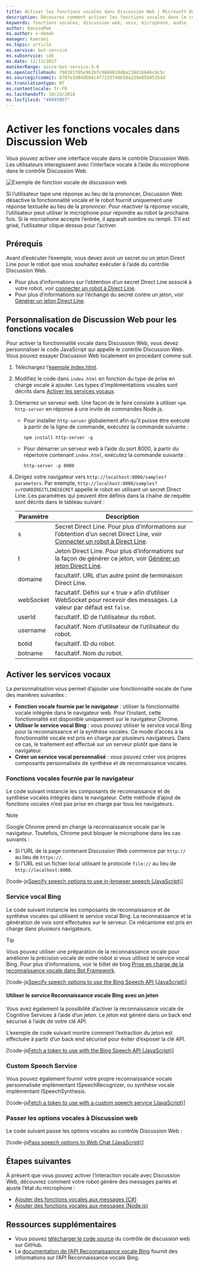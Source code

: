```yaml
---
title: Activer les fonctions vocales dans Discussion Web | Microsoft Docs
description: Découvrez comment activer les fonctions vocales dans le contrôle de discussion web pour un robot connecté au canal Discussion Web.
keywords: fonctions vocales, discussion web, voix, microphone, audio
author: DeniseMak
ms.author: v-demak
manager: kamrani
ms.topic: article
ms.service: bot-service
ms.subservice: sdk
ms.date: 12/13/2017
monikerRange: azure-bot-service-3.0
ms.openlocfilehash: f98391f05e962bfc8846818d8a236d16846c8c5c
ms.sourcegitcommit: b78fe3d8dd604c4f7233740658a229e85b8535dd
ms.translationtype: HT
ms.contentlocale: fr-FR
ms.lasthandoff: 10/24/2018
ms.locfileid: "49997057"
---
```

# <a name="enable-speech-in-web-chat"></a>Activer les fonctions vocales dans Discussion Web
Vous pouvez activer une interface vocale dans le contrôle Discussion Web. Les utilisateurs interagissent avec l’interface vocale à l’aide du microphone dans le contrôle Discussion Web.

![Exemple de fonction vocale de discussion web](~/media/bot-service-channel-webchat/webchat-sample-speech.png)

Si l’utilisateur tape une réponse au lieu de la prononcer, Discussion Web désactive la fonctionnalité vocale et le robot fournit uniquement une réponse textuelle au lieu de la prononcer. Pour réactiver la réponse vocale, l’utilisateur peut utiliser le microphone pour répondre au robot la prochaine fois. Si le microphone accepte l’entrée, il apparaît sombre ou rempli. S’il est grisé, l’utilisateur clique dessus pour l’activer.

## <a name="prerequisites"></a>Prérequis

  Avant d’exécuter l’exemple, vous devez avoir un secret ou un jeton Direct Line pour le robot que vous souhaitez exécuter à l’aide du contrôle Discussion Web. 
  * Pour plus d’informations sur l’obtention d’un secret Direct Line associé à votre robot, voir [connecter un robot à Direct Line](bot-service-channel-connect-directline.md).
  * Pour plus d’informations sur l’échange du secret contre un jeton, voir [Générer un jeton Direct Line](rest-api/bot-framework-rest-direct-line-3-0-authentication.md).

## <a name="customizing-web-chat-for-speech"></a>Personnalisation de Discussion Web pour les fonctions vocales
Pour activer la fonctionnalité vocale dans Discussion Web, vous devez personnaliser le code JavaScript qui appelle le contrôle Discussion Web. Vous pouvez essayer Discussion Web localement en procédant comme suit.

1. Téléchargez l’[exemple index.html](https://aka.ms/web-chat-speech-sample). <!-- this aka.ms link needs to be updated if the sample location changes -->
2. Modifiez le code dans `index.html` en fonction du type de prise en charge vocale à ajouter. Les types d’implémentations vocales sont décrits dans [Activer les services vocaux](#enable-speech-services). 
3. Démarrez un serveur web. Une façon de le faire consiste à utiliser `npm http-server` en réponse à une invite de commandes Node.js.

   * Pour installer `http-server` globalement afin qu’il puisse être exécuté à partir de la ligne de commande, exécutez la commande suivante :

     ```
     npm install http-server -g
     ```

   * Pour démarrer un serveur web à l’aide du port 8000, à partir du répertoire contenant `index.html`, exécutez la commande suivante :

     ```
     http-server -p 8000
     ```
4. Dirigez votre navigateur vers `http://localhost:8000/samples?parameters`. Par exemple, `http://localhost:8000/samples?s=YOURDIRECTLINESECRET` appelle le robot en utilisant un secret Direct Line. Les paramètres qui peuvent être définis dans la chaîne de requête sont décrits dans le tableau suivant :

   | Paramètre | Description |
   |-----------|-------------|
   | s | Secret Direct Line. Pour plus d’informations sur l’obtention d’un secret Direct Line, voir [Connecter un robot à Direct Line](bot-service-channel-connect-directline.md). |
   | t | Jeton Direct Line. Pour plus d’informations sur la façon de générer ce jeton, voir [Générer un jeton Direct Line](rest-api/bot-framework-rest-direct-line-3-0-authentication.md). |
   | domaine | facultatif. URL d’un autre point de terminaison Direct Line.  |
   | webSocket | facultatif. Défini sur « true » afin d’utiliser WebSocket pour recevoir des messages. La valeur par défaut est `false`. |
   | userId | facultatif. ID de l’utilisateur du robot.  |
   | username | facultatif. Nom d’utilisateur de l’utilisateur du robot.  |
   | botid | facultatif. ID du robot. |
   | botname | facultatif. Nom du robot. |


## <a name="enable-speech-services"></a>Activer les services vocaux
La personnalisation vous permet d’ajouter une fonctionnalité vocale de l’une des manières suivantes :

* **Fonction vocale fournie par le navigateur** : utiliser la fonctionnalité vocale intégrée dans le navigateur web. Pour l’instant, cette fonctionnalité est disponible uniquement sur le navigateur Chrome.
* **Utiliser le service vocal Bing** : vous pouvez utiliser le service vocal Bing pour la reconnaissance et la synthèse vocales. Ce mode d’accès à la fonctionnalité vocale est pris en charge par plusieurs navigateurs. Dans ce cas, le traitement est effectué sur un serveur plutôt que dans le navigateur.
* **Créer un service vocal personnalisé** : vous pouvez créer vos propres composants personnalisés de synthèse et de reconnaissance vocales.

### <a name="browser-provided-speech"></a>Fonctions vocales fournie par le navigateur

Le code suivant instancie les composants de reconnaissance et de synthèse vocales intégrés dans le navigateur. Cette méthode d’ajout de fonctions vocales n’est pas prise en charge par tous les navigateurs. 

> [!NOTE] 
> Google Chrome prend en charge la reconnaissance vocale par le navigateur. Toutefois, Chrome peut bloquer le microphone dans les cas suivants :
> * Si l’URL de la page contenant Discussion Web commence par `http://` au lieu de `https://`.
> * Si l’URL est un fichier local utilisant le protocole `file://` au lieu de `http://localhost:8000`.

[!code-js[Specify speech options to use in-browser speech (JavaScript)](./includes/code/bot-service-channel-connect-webchat-speech.js#BrowserSpeech)]

### <a name="bing-speech-service"></a>Service vocal Bing

Le code suivant instancie les composants de reconnaissance et de synthèse vocales qui utilisent le service vocal Bing. La reconnaissance et la génération de voix sont effectuées sur le serveur. Ce mécanisme est pris en charge dans plusieurs navigateurs. 

> [!TIP]
> Vous pouvez utiliser une préparation de la reconnaissance vocale pour améliorer la précision vocale de votre robot si vous utilisez le service vocal Bing. Pour plus d’informations, voir le billet de blog [Prise en charge de la reconnaissance vocale dans Bot Framework](https://blog.botframework.com/2017/06/26/Speech-To-Text).

[!code-js[Specify speech options to use the Bing Speech API (JavaScript)](./includes/code/bot-service-channel-connect-webchat-speech.js#BingSpeech)]

#### <a name="use-the-bing-speech-service-with-a-token"></a>Utiliser le service Reconnaissance vocale Bing avec un jeton

Vous avez également la possibilité d’activer la reconnaissance vocale de Cognitive Services à l’aide d’un jeton. Le jeton est généré dans un back end sécurisé à l’aide de votre clé API.

L’exemple de code suivant montre comment l’extraction du jeton est effectuée à partir d’un back end sécurisé pour éviter d’exposer la clé API.

[!code-js[Fetch a token to use with the Bing Speech API (JavaScript)](./includes/code/bot-service-channel-connect-webchat-speech.js#FetchToken)]

### <a name="custom-speech-service"></a>Custom Speech Service

Vous pouvez également fournir votre propre reconnaissance vocale personnalisée implémentant ISpeechRecognizer, ou synthèse vocale implémentant ISpeechSynthesis. 

[!code-js[Fetch a token to use with a custom speech service (JavaScript)](./includes/code/bot-service-channel-connect-webchat-speech.js#CustomSpeechService)]

### <a name="pass-the-speech-options-to-web-chat"></a>Passer les options vocales à Discussion web

Le code suivant passe les options vocales au contrôle Discussion Web :

[!code-js[Pass speech options to Web Chat (JavaScript)](./includes/code/bot-service-channel-connect-webchat-speech.js#PassSpeechOptionsToWebChat)]

## <a name="next-steps"></a>Étapes suivantes
À présent que vous pouvez activer l’interaction vocale avec Discussion Web, découvrez comment votre robot génère des messages parlés et ajuste l’état du microphone :
* [Ajouter des fonctions vocales aux messages (C#)](dotnet/bot-builder-dotnet-text-to-speech.md)
* [Ajouter des fonctions vocales aux messages (Node.js)](nodejs/bot-builder-nodejs-text-to-speech.md)

## <a name="additional-resources"></a>Ressources supplémentaires

* Vous pouvez [télécharger le code source](https://github.com/Microsoft/BotFramework-WebChat) du contrôle de discussion web sur GitHub.
* La [documentation de l’API Reconnaissance vocale Bing](https://docs.microsoft.com/azure/cognitive-services/speech/home) fournit des informations sur l’API Reconnaissance vocale Bing.

